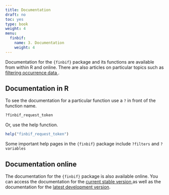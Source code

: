 ```yaml
---
title: Documentation
draft: no
toc: yes
type: book
weight: 4
menu:
  finbif:
    name: 3. Documentation
    weight: 4
---
```




Documentation for the `{finbif}` package and its functions are available from
within R and online. There are also articles on particular topics such as
[filtering occurrence data
](https://luomus.github.io/finbif/articles/v02_filtering.html).

## Documentation in R
To see the documentation for a particular function use a `?` in front of the
function name.

```r
?finbif_request_token
```
Or, use the help function.

```r
help("finbif_request_token")
```

Some important help pages in the `{finbif}` package include `?filters` and
`?variables`

## Documentation online
The documentation for the `{finbif}` package is also available online. You can
access the documentation for the [current stable version
](https://luomus.github.io/finbif/) as well as the documentation for the [latest
development version](https://finbif-docs.netlify.com/).
